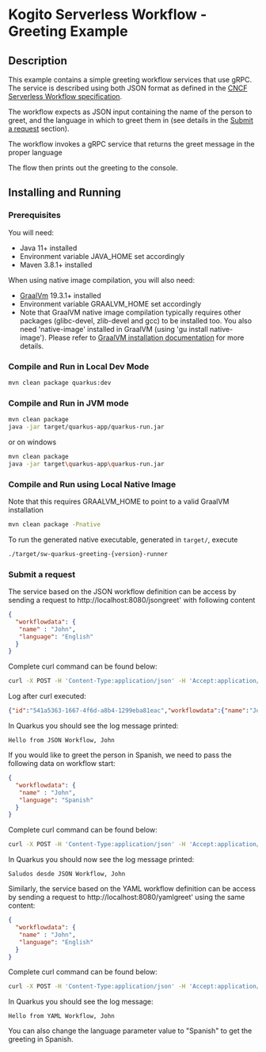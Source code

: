# Kogito Serverless Workflow - Greeting Example

## Description

This example contains a simple greeting workflow services that use gRPC. 
The service is described using both JSON  format as defined in the 
[CNCF Serverless Workflow specification](https://github.com/cncf/wg-serverless/tree/main/workflow/spec).

The workflow expects as JSON input containing the name of the person to greet, and the language in 
which to greet them in
(see details in the [Submit a request](#Submit-a-request) section).

The workflow invokes a gRPC service that returns the greet message in the proper language

The flow then prints out the greeting to the console.

## Installing and Running

### Prerequisites
 
You will need:
  - Java 11+ installed
  - Environment variable JAVA_HOME set accordingly
  - Maven 3.8.1+ installed

When using native image compilation, you will also need: 
  - [GraalVm](https://www.graalvm.org/downloads/) 19.3.1+ installed
  - Environment variable GRAALVM_HOME set accordingly
  - Note that GraalVM native image compilation typically requires other packages (glibc-devel, zlib-devel and gcc) to be installed too.  You also need 'native-image' installed in GraalVM (using 'gu install native-image'). Please refer to [GraalVM installation documentation](https://www.graalvm.org/docs/reference-manual/aot-compilation/#prerequisites) for more details.

### Compile and Run in Local Dev Mode

```sh
mvn clean package quarkus:dev
```

### Compile and Run in JVM mode

```sh
mvn clean package 
java -jar target/quarkus-app/quarkus-run.jar
```

or on windows

```sh
mvn clean package
java -jar target\quarkus-app\quarkus-run.jar
```

### Compile and Run using Local Native Image
Note that this requires GRAALVM_HOME to point to a valid GraalVM installation

```sh
mvn clean package -Pnative
```
  
To run the generated native executable, generated in `target/`, execute

```sh
./target/sw-quarkus-greeting-{version}-runner
```

### Submit a request

The service based on the JSON workflow definition can be access by sending a request to http://localhost:8080/jsongreet'
with following content 

```json
{
  "workflowdata": {
   "name" : "John",
   "language": "English"
  }
}
```

Complete curl command can be found below:

```sh
curl -X POST -H 'Content-Type:application/json' -H 'Accept:application/json' -d '{"workflowdata" : {"name": "John", "language": "English"}}' http://localhost:8080/jsongreet
```

Log after curl executed:

```json
{"id":"541a5363-1667-4f6d-a8b4-1299eba81eac","workflowdata":{"name":"John","language":"English","greeting":"Hello from JSON Workflow, "}}
```

In Quarkus you should see the log message printed:

```text
Hello from JSON Workflow, John
```

If you would like to greet the person in Spanish, we need to pass the following data on workflow start:

```json
{
  "workflowdata": {
   "name" : "John",
   "language": "Spanish"
  }
}
```

Complete curl command can be found below:

```sh
curl -X POST -H 'Content-Type:application/json' -H 'Accept:application/json' -d '{"workflowdata" : {"name": "John", "language": "Spanish"}}' http://localhost:8080/jsongreet
```

In Quarkus you should now see the log message printed: 

```text
Saludos desde JSON Workflow, John
```

Similarly, the service based on the YAML workflow definition can be access by sending a request to http://localhost:8080/yamlgreet'
using the same content:

```json
{
  "workflowdata": {
   "name" : "John",
   "language": "English"
  }
}
``` 

Complete curl command can be found below:

```sh
curl -X POST -H 'Content-Type:application/json' -H 'Accept:application/json' -d '{"workflowdata" : {"name": "John", "language": "English"}}' http://localhost:8080/yamlgreet
```
 
In Quarkus you should see the log message:

```text
Hello from YAML Workflow, John
```

You can also change the language parameter value to "Spanish" to get the greeting in Spanish.